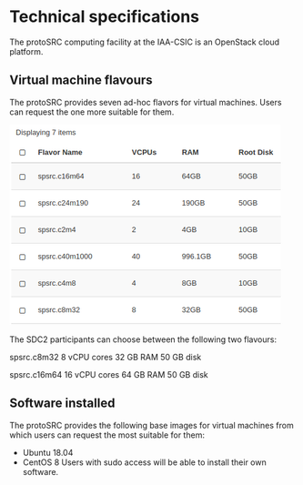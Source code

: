 # Technical specifications 

The protoSRC computing facility at the IAA-CSIC is an OpenStack cloud platform.   
 
## Virtual machine flavours 
The protoSRC provides seven ad-hoc flavors for virtual machines. Users can request the one more suitable for them.   

![](images/VM_flavours.png)

The SDC2 participants can choose between the following two flavours: 

spsrc.c8m32
8 vCPU cores
32 GB RAM
50 GB disk

spsrc.c16m64
16 vCPU cores
64 GB RAM
50 GB disk

## Software installed

The protoSRC provides the following base images for virtual machines from which users can request the most suitable for them:
- Ubuntu 18.04
- CentOS 8
Users with sudo access will be able to install their own software. 



